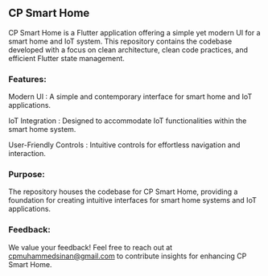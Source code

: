 ## CP Smart Home

CP Smart Home is a Flutter application offering a simple yet modern UI for a smart home and IoT system. This repository contains the codebase developed with a focus on clean architecture, clean code practices, and efficient Flutter state management.

### Features:

Modern UI : A simple and contemporary interface for smart home and IoT applications.

IoT Integration : Designed to accommodate IoT functionalities within the smart home system.

User-Friendly Controls : Intuitive controls for effortless navigation and interaction.

### Purpose:
The repository houses the codebase for CP Smart Home, providing a foundation for creating intuitive interfaces for smart home systems and IoT applications.

### Feedback:
We value your feedback! Feel free to reach out at cpmuhammedsinan@gmail.com to contribute insights for enhancing CP Smart Home.
